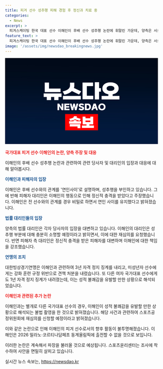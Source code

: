 ```yaml
---
title: 피겨 선수 성추행 피해 경험 후 정신과 치료 중
categories:
  - News
excerpt: >
  피겨스케이팅 한국 대표 선수 이해인이 후배 선수 성추행 논란에 휘말린 가운데, 양측은 서로 다른 주장을 펼치고 있다. 이해인 측은 성추행을 부인하고, 연인 관계였다고 주장하며 대한빙상경기연맹의 징계 결과에 대한 재심의를 요구하고 있다. 반면 피해자 측은 성적 행위를 당한 것으로 주장하고 있으며, 스포츠윤리센터는 조사에 착수했다. 양측의 주장이 엇갈리는 가운데 이 사건은 더 큰 파장을 불러올 것으로 보인다. (단어수: 110)
feature_text: >
  피겨스케이팅 한국 대표 선수 이해인이 후배 선수 성추행 논란에 휘말린 가운데, 양측은 서로 다른 주장을 펼치고 있다. 이해인 측은 성추행을 부인하고, 연인 관계였다고 주장하며 대한빙상경기연맹의 징계 결과에 대한 재심의를 요구하고 있다. 반면 피해자 측은 성적 행위를 당한 것으로 주장하고 있으며, 스포츠윤리센터는 조사에 착수했다. 양측의 주장이 엇갈리는 가운데 이 사건은 더 큰 파장을 불러올 것으로 보인다. (단어수: 110)
image: '/assets/img/newsdao_breakingnews.jpg'
---
```


<p><img src="/assets/img/newsdao_breakingnews.jpg" alt="pcversion 속보" /></p>

<p><b><span style="color: #ee2323;">국가대표 피겨 선수 이해인의 논란, 양측 주장 및 대응</span></b></p>

<p>이해인의 후배 선수 성추행 논란과 관련하여 관련 당사자 및 대리인의 입장과 대응에 대해 알아봅시다.</p>

<p><b><span style="color: #1a5490;">이해인과 피해자의 입장</span></b></p>

<p>이해인은 후배 선수와의 관계를 '연인사이'로 설명하며, 성추행을 부인하고 있습니다. 그에 반해 피해자 대리인은 이해인의 행동으로 인해 정신적 충격을 받았다고 주장했습니다. 이해인은 전 선수와의 관계를 경우 비밀로 하면서 연인 사이를 유지했다고 밝혀졌습니다.</p>

<p><b><span style="color: #1a5490;">법률 대리인들의 입장</span></b></p>

<p>양측의 법률 대리인은 각자 당사자의 입장을 대변하고 있습니다. 이해인의 대리인은 성추행 부분에 대해 충분히 소명할 예정이라고 밝히면서, 이에 대한 재심의를 요청했습니다. 반면 피해자 측 대리인은 정신적 충격을 받은 피해자를 대변하며 이해인에 대한 책임을 강조했습니다.</p>

<p><b><span style="color: #1a5490;">연맹의 조치</span></b></p>

<p>대한빙상경기연맹은 이해인과 관련하여 3년 자격 정지 징계를 내리고, 미성년자 선수에게는 강화 훈련 규정 위반으로 견책 처분을 내렸습니다. 또 다른 여자 국가대표 선수에게도 1년 자격 정지 징계가 내려졌는데, 이는 성적 불쾌감을 유발할 만한 상황으로 해석되었습니다.</p>

<p><b><span style="color: #ee2323;">이해인과 관련된 추가 논란</span></b></p>

<p>이해인과는 별개로 다른 국가대표 선수의 경우, 이해인이 성적 불쾌감을 유발할 만한 상황으로 해석되는 불법 촬영을 한 것으로 밝혀졌습니다. 해당 사건과 관련하여 스포츠공정위원회에 재심의를 신청할 예정이라고 밝혀졌습니다.</p>

<p>이와 같은 논란으로 인해 이해인의 피겨 선수로서의 향후 활동이 불투명해졌습니다. 이해인은 2026 밀라노·코르티나담페초 동계올림픽에 출전할 수 없을 것으로 보입니다.</p>

<p>이러한 논란은 계속해서 파장을 불러올 것으로 예상됩니다. 스포츠윤리센터는 조사에 착수하여 사안을 면밀히 살피고 있습니다.</p>
실시간 뉴스 속보는, <a href="https://newsdao.kr" rel="dofollow">https://newsdao.kr</a>


